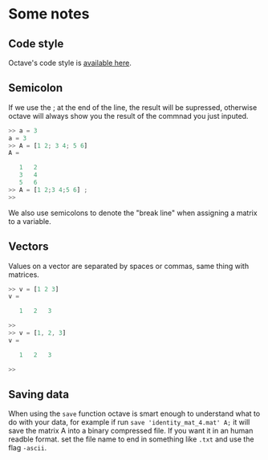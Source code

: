 # Some notes

## Code style

Octave's code style is [available here](https://wiki.octave.org/Octave_style_guide).

## Semicolon

If we use the ; at the end of the line, the result will be supressed, otherwise octave will always show you the result of the commnad you just inputed.

```octave
>> a = 3
a = 3
>> A = [1 2; 3 4; 5 6]
A =

   1   2
   3   4
   5   6
>> A = [1 2;3 4;5 6] ;
>>
```

We also use semicolons to denote the "break line" when assigning a matrix to a variable.

## Vectors

Values on a vector are separated by spaces or commas, same thing with matrices.

```octave
>> v = [1 2 3]
v =

   1   2   3

>>
>> v = [1, 2, 3]
v =

   1   2   3

>>
```

## Saving data

When using the `save` function octave is smart enough to understand what to do with your data, for example if run `save 'identity_mat_4.mat' A;` it will save the matrix A into a binary compressed file. If you want it in an human readble format. set the file name to end in something like `.txt` and use the flag `-ascii`.
